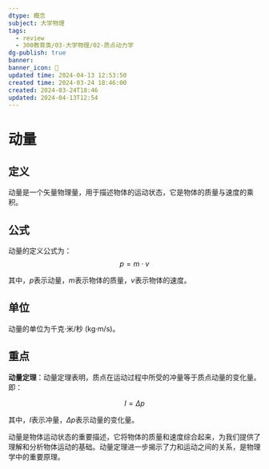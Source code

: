 ```yaml
---
dtype: 概念
subject: 大学物理
tags:
  - review
  - 300教育类/03-大学物理/02-质点动力学
dg-publish: true
banner: 
banner_icon: 🧠
updated time: 2024-04-13 12:53:50
created time: 2024-03-24 18:46:00
created: 2024-03-24T18:46
updated: 2024-04-13T12:54
---
```

# 动量

## 定义

动量是一个矢量物理量，用于描述物体的运动状态，它是物体的质量与速度的乘积。

## 公式

动量的定义公式为：$$p = m \cdot v$$

其中，$p$表示动量，$m$表示物体的质量，$v$表示物体的速度。

## 单位

动量的单位为千克·米/秒 (kg·m/s)。

## 重点

**动量定理**：动量定理表明，质点在运动过程中所受的冲量等于质点动量的变化量。即：

$$I = \Delta p$$

其中，$I$表示冲量，$\Delta p$表示动量的变化量。

动量是物体运动状态的重要描述，它将物体的质量和速度综合起来，为我们提供了理解和分析物体运动的基础。动量定理进一步揭示了力和运动之间的关系，是物理学中的重要原理。



